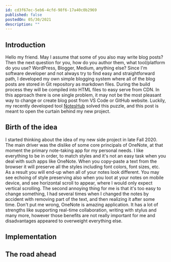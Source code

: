 ```yaml
---
id: cd3f67ec-5eb6-4cfd-98f6-17a40c0b2969
published: false
postedOn: 05/30/2021
description: ""
---
```


## Introduction

Hello my friend. May I assume that some of you also may write blog posts? Then the next question for you, how do you author them, what tool/platform do you use? WordPress, Blogger, Medium, anything else?
Since I'm software developer and not always try to find easy and straightforward path, I developed my own simple blogging system where all of the blog posts are stored in Git repository as markdown files. During the build process they will be compiled into HTML files to easy serve from CDN. In this approach there is one single problem, it may not be the most pleasant way to change or create blog post from VS Code or GitHub website.
Luckily, my recently developed tool [NotesHub](https://noteshub.app) solved this puzzle, and this post is meant to open the curtain behind my new project.

## Birth of the idea

I started thinking about the idea of my new side project in late Fall 2020. The main driver was the dislike of some core principals of OneNote, at that moment the primary note-taking app for my personal needs.
I like everything to be in order, to match styles and it's not an easy task when you deal with such apps like OneNote. When you copy-paste a text from the browser it will preserve all the styles including font colors, font sizes, etc. As a result you will end-up when all of your notes look different. You may see echoing of style preserving also when you loot at your notes on mobile device, and see horizontal scroll to appear, where I would only expect vertical scrolling. The second annoying thing for me is that it's too easy to change something, I had several times when I changed the notes by accident with removing part of the text, and then realizing it after some time. Don't put me wrong, OneNote is amazing application. It has a lot of strengths like supporting real-time collaboration, writing with stylus and many more, however those benefits are not really important for me and disadvantages appeared to overweight everything else.

## Implementation

## The road ahead
